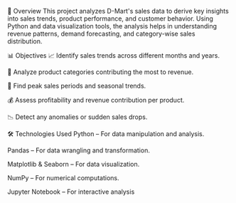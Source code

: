 📌 Overview
This project analyzes D-Mart's sales data to derive key insights into sales trends, product performance, and customer behavior. Using Python and data visualization tools, the analysis helps in understanding revenue patterns, demand forecasting, and category-wise sales distribution.

📊 Objectives
📈 Identify sales trends across different months and years.

🛒 Analyze product categories contributing the most to revenue.

📍 Find peak sales periods and seasonal trends.

💰 Assess profitability and revenue contribution per product.

📉 Detect any anomalies or sudden sales drops.

🛠️ Technologies Used
Python – For data manipulation and analysis.

Pandas – For data wrangling and transformation.

Matplotlib & Seaborn – For data visualization.

NumPy – For numerical computations.

Jupyter Notebook – For interactive analysis
